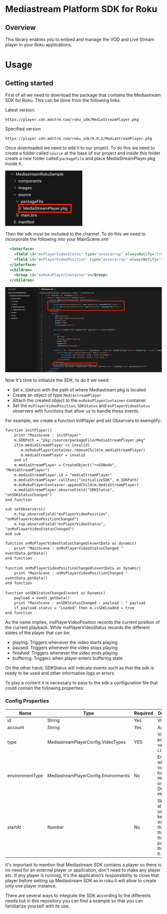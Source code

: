 # Mediastream Platform SDK for Roku

## Overview

This library enables you to embed and manage the VOD and Live Stream player in your Roku applications.

# Usage

## Getting started

First of all we need to download the package that contains the Mediastream SDK for Roku. This can be done from the following links:

Latest version:

```
https://player.cdn.mdstrm.com/roku_sdk/MediaStreamPlayer.pkg
```

Specified version

```
https://player.cdn.mdstrm.com/roku_sdk/0.0.2/MediaStreamPlayer.pkg
```

Once downloaded we need to add it to our project. To do this we need to create a folder called `source` at the base of our project and inside this folder create a new folder called `packageFile` and place MediaStreamPlayer.pkg inside it.

![alt tag](files/AddingMediastreampkg.png)

Then the sdk must be included to the channel. To do this we need to incorporate the following into your MainScene.xml

```xml
  <interface>
    <field id="msPlayerVideoStatus" type="assocarray" alwaysNotify="true"/>
    <field id="msPlayerVideoPosition" type="assocarray" alwaysNotify="true"/>
  </interface>
  <children>
    <Group id="msRokuPlayerContainer"></Group>
  </children>
```

![alt tag](files/AddingMediastreamToChannel.png)

Now it's time to initialize the SDK, to do it we need:
* Set `m.SDKPath` with the path of where Mediastream.pkg is located
* Create an object of type `MediastreamPlayer`
* Attach the created object to the `msRokuPlayerContainer` container
* Set the `msPlayerVideoPosition`, `SDKStatus` and `msPlayerVideoStatus` observers with functions that allow us to handle these events.

For example, we create a function initPlayer and set Observers to exemplify:

```brightscript
function initPlayer()
    print "MainScene : initPlayer"
    m.SDKPath = "pkg:/source/packageFile/MediaStreamPlayer.pkg"
    if(m.mediaStreamPlayer <> invalid)
       m.msRokuPlayerContainer.removeChild(m.mediaStreamPlayer)
       m.mediaStreamPlayer = invalid
    end if
    m.mediaStreamPlayer = CreateObject("roSGNode", "MediaStreamPlayer")
    m.mediaStreamPlayer.id = "mediaStreamPlayer"
    m.mediaStreamPlayer.callFunc("initializeSDK", m.SDKPath)
    m.msRokuPlayerContainer.appendChild(m.mediaStreamPlayer)
    m.mediaStreamPlayer.observeField("SDKStatus", "onSDKStatusChanged")
end function
```

```brightscript
sub setObservers()
    m.top.observeField("msPlayerVideoPosition", "onMsPlayerVideoPositionChanged")
    m.top.observeField("msPlayerVideoStatus", "onMsPlayerVideoStatusChanged")
end sub
```

```brightscript
function onMsPlayerVideoStatusChanged(eventData as dynamic)
    print "MainScene : onMsPlayerVideoStatusChanged " eventData.getData()
end function

function onMsPlayerVideoPositionChanged(eventData as dynamic)
    print "MainScene : onMsPlayerVideoPositionChanged " eventData.getData()
end function

function onSDKStatusChanged(event as Dynamic)
    payload = event.getData()
    print "MainScene : onSDKStatusChanged : payload : " payload
    if payload.status = "Loaded" then m.isSDKLoaded = true
end function
```

As the name implies, msPlayerVideoPosition records the current position of the current playback. While msPlayerVideoStatus records the different states of the player that can be:

* playing: Triggers whenever the video starts playing
* paused: Triggers whenever the video stops playing
* finished: Triggers whenever the video ends playing
* buffering: Triggers when player enters buffering state

On the other hand, SDKStatus will indicate events such as that the sdk is ready to be used and other informative logs or errors.

To play a content it is necessary to pass to the sdk a configuration file that could contain the following properties:

### Config Properties

| Name | Type | Required | Description |
| --- | --- | --- | --- |
| id | String | Yes | Video ID |
| account | String | Yes | Account ID |
| type | MediastreamPlayerConfig.VideoTypes | YES | Video Type. posible values: `VOD`, `LIVE`|
| environmentType | MediastreamPlayerConfig.Environments | No | Environment where the video is located, `PRODUCTION` or `DEV`. Default: `PRODUCTION` |
| startAt | Number | No | Skip or seek at starting, used in keep watching so this starts the video at the same point where the user left it. |

It's important to mention that Mediastream SDK contains a player so there is no need for an external player or application, don't need to make any player etc. If any player is running, it's the application’s responsibility to close that player before setting up Mediastream SDK as in roku it will allow to create only one player instance.

There are several ways to integrate the SDK according to the differents needs but in this repository you can find a example so that you can familiarize yourself with its use.
